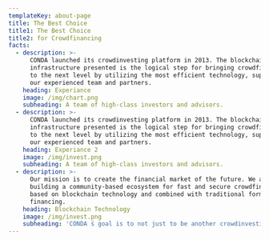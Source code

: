 ```yaml
---
templateKey: about-page
title: The Best Choice
title1: The Best Choice
title2: for Crowdfinancing
facts:
  - description: >-
      CONDA launched its crowdinvesting platform in 2013. The blockchain
      infrastructure presented is the logical step for bringing crowdfinancing
      to the next level by utilizing the most efficient technology, supported by
      our experienced team and partners.
    heading: Experiance
    image: /img/chart.png
    subheading: A team of high-class investors and advisors.
  - description: >-
      CONDA launched its crowdinvesting platform in 2013. The blockchain
      infrastructure presented is the logical step for bringing crowdfinancing
      to the next level by utilizing the most efficient technology, supported by
      our experienced team and partners.
    heading: Experiance 2
    image: /img/invest.png
    subheading: A team of high-class investors and advisors.
  - description: >-
      Our mission is to create the financial market of the future. We are
      building a community-based ecosystem for fast and secure crowdfinancing,
      based on blockchain technology and combined with traditional forms of
      financing.
    heading: Blockchain Technology
    image: /img/invest.png
    subheading: 'CONDA ́s goal is to not just to be another crowdinvesting platform. '
---
```


